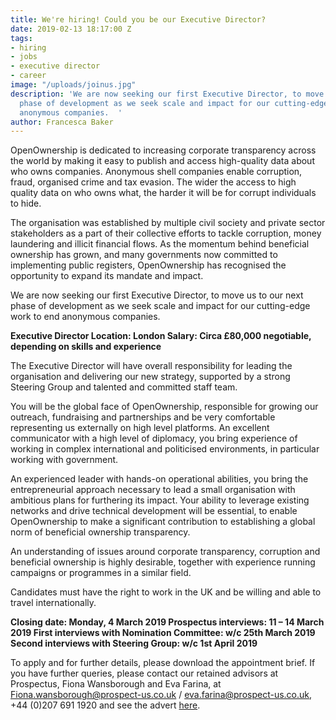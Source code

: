 ```yaml
---
title: We're hiring! Could you be our Executive Director?
date: 2019-02-13 18:17:00 Z
tags:
- hiring
- jobs
- executive director
- career
image: "/uploads/joinus.jpg"
description: 'We are now seeking our first Executive Director, to move us to our next
  phase of development as we seek scale and impact for our cutting-edge work to end
  anonymous companies.  '
author: Francesca Baker
---
```


OpenOwnership is dedicated to increasing corporate transparency across the world by making it easy to publish and access high-quality data about who owns companies. Anonymous shell companies enable corruption, fraud, organised crime and tax evasion. The wider the access to high quality data on who owns what, the harder it will be for corrupt individuals to hide.  

The organisation was established by multiple civil society and private sector stakeholders as a part of their collective efforts to tackle corruption, money laundering and illicit financial flows. As the momentum behind beneficial ownership has grown, and many governments now committed to implementing public registers, OpenOwnership has recognised the opportunity to expand its mandate and impact. 

We are now seeking our first Executive Director, to move us to our next phase of development as we seek scale and impact for our cutting-edge work to end anonymous companies.  

**Executive Director
Location:  London
Salary: Circa £80,000 negotiable, depending on skills and experience**

The Executive Director will have overall responsibility for leading the organisation and delivering our new strategy, supported by a strong Steering Group and talented and committed staff team.  

You will be the global face of OpenOwnership, responsible for growing our outreach, fundraising and partnerships and be very comfortable representing us externally on high level platforms. An excellent communicator with a high level of diplomacy, you bring experience of working in complex international and politicised environments, in particular working with government.  

An experienced leader with hands-on operational abilities, you bring the entrepreneurial approach necessary to lead a small organisation with ambitious plans for furthering its impact.  Your ability to leverage existing networks and drive technical development will be essential, to enable OpenOwnership to make a significant contribution to establishing a global norm of beneficial ownership transparency.

An understanding of issues around corporate transparency, corruption and beneficial ownership is highly desirable, together with experience running campaigns or programmes in a similar field.  

Candidates must have the right to work in the UK and be willing and able to travel internationally.  

**Closing date:  Monday, 4 March 2019
Prospectus interviews: 11 – 14 March 2019
First interviews with Nomination Committee: w/c 25th March 2019 
Second interviews with Steering Group: w/c 1st April 2019**

To apply and for further details, please download the appointment brief.  If you have further queries, please contact our retained advisors at Prospectus, Fiona Wansborough and Eva Farina, at Fiona.wansborough@prospect-us.co.uk / eva.farina@prospect-us.co.uk, +44 (0)207 691 1920 and see the advert [here](https://www.prospect-us.co.uk/jobs/details/hq00174274).
